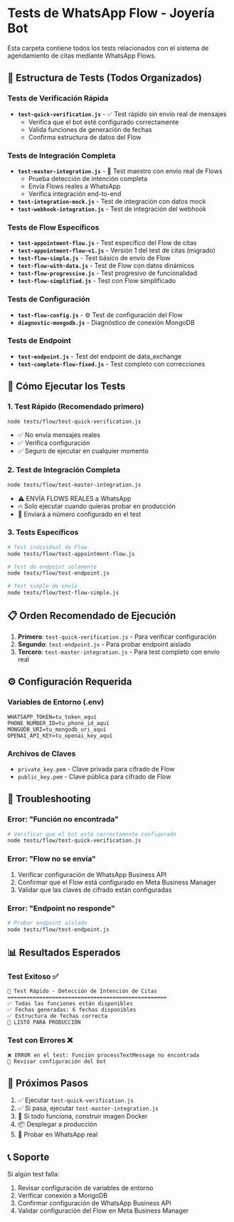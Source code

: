 # Tests de WhatsApp Flow - Joyería Bot

Esta carpeta contiene todos los tests relacionados con el sistema de agendamiento de citas mediante WhatsApp Flows.

## 📁 Estructura de Tests (Todos Organizados)

### Tests de Verificación Rápida
- **`test-quick-verification.js`** - ✅ Test rápido sin envío real de mensajes
  - Verifica que el bot esté configurado correctamente
  - Valida funciones de generación de fechas
  - Confirma estructura de datos del Flow

### Tests de Integración Completa
- **`test-master-integration.js`** - 🚀 Test maestro con envío real de Flows
  - Prueba detección de intención completa
  - Envía Flows reales a WhatsApp
  - Verifica integración end-to-end
- **`test-integration-mock.js`** - Test de integración con datos mock
- **`test-webhook-integration.js`** - Test de integración del webhook

### Tests de Flow Específicos
- **`test-appointment-flow.js`** - Test específico del Flow de citas
- **`test-appointment-flow-v1.js`** - Versión 1 del test de citas (migrado)
- **`test-flow-simple.js`** - Test básico de envío de Flow
- **`test-flow-with-data.js`** - Test de Flow con datos dinámicos
- **`test-flow-progressive.js`** - Test progresivo de funcionalidad
- **`test-flow-simplified.js`** - Test con Flow simplificado

### Tests de Configuración
- **`test-flow-config.js`** - ⚙️ Test de configuración del Flow
- **`diagnostic-mongodb.js`** - Diagnóstico de conexión MongoDB

### Tests de Endpoint
- **`test-endpoint.js`** - Test del endpoint de data_exchange
- **`test-complete-flow-fixed.js`** - Test completo con correcciones

## 🚀 Cómo Ejecutar los Tests

### 1. Test Rápido (Recomendado primero)
```bash
node tests/flow/test-quick-verification.js
```
- ✅ No envía mensajes reales
- ✅ Verifica configuración
- ✅ Seguro de ejecutar en cualquier momento

### 2. Test de Integración Completa
```bash
node tests/flow/test-master-integration.js
```
- ⚠️ ENVÍA FLOWS REALES a WhatsApp
- 🔥 Solo ejecutar cuando quieras probar en producción
- 📱 Enviará a número configurado en el test

### 3. Tests Específicos
```bash
# Test individual de Flow
node tests/flow/test-appointment-flow.js

# Test de endpoint solamente
node tests/flow/test-endpoint.js

# Test simple de envío
node tests/flow/test-flow-simple.js
```

## 📋 Orden Recomendado de Ejecución

1. **Primero**: `test-quick-verification.js` - Para verificar configuración
2. **Segundo**: `test-endpoint.js` - Para probar endpoint aislado
3. **Tercero**: `test-master-integration.js` - Para test completo con envío real

## ⚙️ Configuración Requerida

### Variables de Entorno (.env)
```env
WHATSAPP_TOKEN=tu_token_aquí
PHONE_NUMBER_ID=tu_phone_id_aquí
MONGODB_URI=tu_mongodb_uri_aquí
OPENAI_API_KEY=tu_openai_key_aquí
```

### Archivos de Claves
- `private_key.pem` - Clave privada para cifrado de Flow
- `public_key.pem` - Clave pública para cifrado de Flow

## 🔧 Troubleshooting

### Error: "Función no encontrada"
```bash
# Verificar que el bot esté correctamente configurado
node tests/flow/test-quick-verification.js
```

### Error: "Flow no se envía"
1. Verificar configuración de WhatsApp Business API
2. Confirmar que el Flow está configurado en Meta Business Manager
3. Validar que las claves de cifrado están configuradas

### Error: "Endpoint no responde"
```bash
# Probar endpoint aislado
node tests/flow/test-endpoint.js
```

## 📊 Resultados Esperados

### Test Exitoso ✅
```
🚀 Test Rápido - Detección de Intención de Citas
==================================================
✅ Todas las funciones están disponibles
✅ Fechas generadas: 6 fechas disponibles
✅ Estructura de fechas correcta
🚀 LISTO PARA PRODUCCIÓN
```

### Test con Errores ❌
```
❌ ERROR en el test: Función processTextMessage no encontrada
🔧 Revisar configuración del bot
```

## 🎯 Próximos Pasos

1. ✅ Ejecutar `test-quick-verification.js`
2. ✅ Si pasa, ejecutar `test-master-integration.js`
3. 🚀 Si todo funciona, construir imagen Docker
4. 📦 Desplegar a producción
5. 📱 Probar en WhatsApp real

## 📞 Soporte

Si algún test falla:
1. Revisar configuración de variables de entorno
2. Verificar conexión a MongoDB
3. Confirmar configuración de WhatsApp Business API
4. Validar configuración del Flow en Meta Business Manager